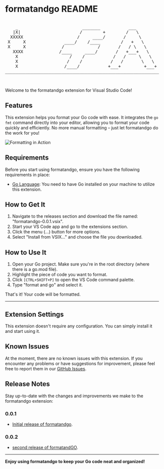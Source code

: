 # formatandgo README

<pre>

    _                         _______           ___             __________       ____________
   |X|                       /        +        /   \           +         /     +              +
  XXXXX                     /     ____/       /     \          |    ____/     |      ____      |
 X     X               ____/    /____        /   +   \         |   |          |     +    +     |
 X     X              /             /       /   / \   \        |   |   ____   |    |      |    |
   XXXX              /____     ____/       /   +___+   \       |      +    +  |    |      |    |       +
    X                    /    /           /   /     \   \      |    \ |    |  |     +____+     |       |     
    X                   /    /           /   /       \   \     |           |  |                |       |
    X                  /____/           +___+         +___+     +_________+    + _____________+        |
______________________________________________________________________________________________________+


</pre>
Welcome to the formatandgo extension for Visual Studio Code!

## Features

This extension helps you format your Go code with ease. It integrates the `go fmt` command directly into your editor, allowing you to format your code quickly and efficiently. No more manual formatting – just let formatandgo do the work for you!

![Formatting in Action](images/formatting-in-action.gif)

## Requirements

Before you start using formatandgo, ensure you have the following requirements in place:

- [Go Language](https://golang.org/dl/): You need to have Go installed on your machine to utilize this extension.

## How to Get It

1. Navigate to the releases section and download the file named: "formatandgo-0.0.1.vsix".
2. Start your VS Code app and go to the extensions section.
3. Click the menu (...) button for more options.
4. Select "Install from VSIX..." and choose the file you downloaded.

## How to Use It

1. Open your Go project. Make sure you're in the root directory (where there is a go.mod file).
2. Highlight the piece of code you want to format.
3. Click `[CTRL+SHIFT+P]` to open the VS Code command palette.
4. Type "format and go" and select it.

That's it! Your code will be formatted.

---

## Extension Settings

This extension doesn't require any configuration. You can simply install it and start using it.

## Known Issues

At the moment, there are no known issues with this extension. If you encounter any problems or have suggestions for improvement, please feel free to report them in our [GitHub Issues](https://github.com/yourusername/formatandgo/issues).

## Release Notes

Stay up-to-date with the changes and improvements we make to the formatandgo extension:

### 0.0.1

- [Initial release of formatandgo](https://github.com/C-o-m-o-n/formatandgo/commits/formatandGO).

### 0.0.2

- [second release of formatandGO](https://github.com/C-o-m-o-n/formatandGO/compare/formatandGO...formatandgo-v2).

---

**Enjoy using formatandgo to keep your Go code neat and organized!**

